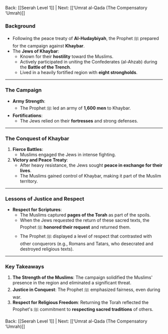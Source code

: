 Back: [[Seerah Level 1]] | Next: [[‘Umrat al-Qada (The Compensatory ‘Umrah)]]

### **Background**  
- Following the peace treaty of **Al-Hudaybiyah**, the Prophet ﷺ prepared for the campaign against **Khaybar**.  
- The **Jews of Khaybar**:  
  - Known for their **hostility** toward the Muslims.  
  - Actively participated in uniting the Confederates (al-Ahzab) during the **Battle of the Trench**.  
  - Lived in a heavily fortified region with **eight strongholds**.  

---

### **The Campaign**  
- **Army Strength**:  
  - The Prophet ﷺ led an army of **1,600 men** to Khaybar.  
- **Fortifications**:  
  - The Jews relied on their **fortresses** and strong defenses.  

---

### **The Conquest of Khaybar**  
1. **Fierce Battles**:  
   - Muslims engaged the Jews in intense fighting.  
2. **Victory and Peace Treaty**:  
   - After heavy resistance, the Jews sought **peace in exchange for their lives**.  
   - The Muslims gained control of Khaybar, making it part of the Muslim territory.  

---

### **Lessons of Justice and Respect**  
- **Respect for Scriptures**:  
  - The Muslims captured **pages of the Torah** as part of the spoils.  
  - When the Jews requested the return of these sacred texts, the Prophet ﷺ **honored their request** and returned them.  
  - The Prophet ﷺ displayed a level of respect that contrasted with other conquerors (e.g., Romans and Tatars, who desecrated and destroyed religious texts).  

---

### **Key Takeaways**  
1. **The Strength of the Muslims**: The campaign solidified the Muslims' presence in the region and eliminated a significant threat.  
2. **Justice in Conquest**: The Prophet ﷺ emphasized fairness, even during war.  
3. **Respect for Religious Freedom**: Returning the Torah reflected the Prophet's ﷺ commitment to **respecting sacred traditions** of others.  

Back: [[Seerah Level 1]] | Next: [[‘Umrat al-Qada (The Compensatory ‘Umrah)]]